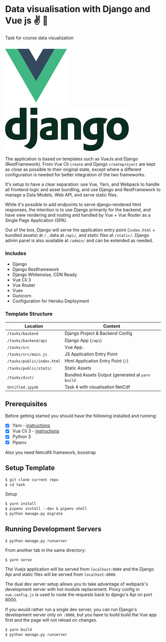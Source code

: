 # Data visualisation with Django and Vue js ✌️ 🐍
Task for course data visualization

![Vue Logo](/tasks/src/assets/logo-vue.png "Vue Logo")
![Django Logo](/tasks/src/assets/logo-django.png "Django Logo")



The application is based on templates such as VueJs and Django (RestFramework). From Vue Cli `create` and Django `createproject` are kept as close as possible to their
original state, except where a different configuration is needed for better integration of the two frameworks.

It's setup to have a clear separation: use Vue, Yarn, and Webpack to handle all frontend logic and asset bundling,
and use Django and RestFramework to manage a Data Models, Web API, and serve static files.

While it's possible to add endpoints to serve django-rendered html responses, the intention is to use Django primarily for the backend, and have view rendering and routing and handled by Vue + Vue Router as a Single Page Application (SPA).

Out of the box, Django will serve the application entry point (`index.html` + bundled assets) at `/` ,
data at `/api/`, and static files at `/static/`. Django admin panel is also available at `/admin/` and can be extended as needed.

### Includes

* Django
* Django Restframework
* Django Whitenoise, CDN Ready
* Vue Cli 3
* Vue Router
* Vuex
* Gunicorn
* Configuration for Heroku Deployment


### Template Structure


| Location             |  Content                                   |
|----------------------|--------------------------------------------|
| `/tasks/backend`           | Django Project & Backend Config            |
| `/tasks/backend/api`       | Django App (`/api`)                        |
| `/tasks/src`               | Vue App .                                  |
| `/tasks/src/main.js`       | JS Application Entry Point                 |
| `/tasks/public/index.html` | Html Application Entry Point (`/`)         |
| `/tasks/public/static`     | Static Assets                              |
| `/tasks/dist/`             | Bundled Assets Output (generated at `yarn build` |
|`Untitled.ipynb`			| Task 4 with visualisation NetCdf			|
## Prerequisites

Before getting started you should have the following installed and running:

- [X] Yarn - [instructions](https://yarnpkg.com/en/docs/install#mac-stable)
- [X] Vue Cli 3 - [instructions](https://cli.vuejs.org/guide/installation.html)
- [X] Python 3
- [X] Pipenv

Also you need Netcdf4 framework, boostrap

## Setup Template

```
$ git clone current repo
$ cd task
```

Setup
```
$ yarn install
$ pipenv install --dev & pipenv shell
$ python manage.py migrate
```

## Running Development Servers

```
$ python manage.py runserver
```

From another tab in the same directory:

```
$ yarn serve
```

The Vuejs application will be served from `localhost:8080` and the Django Api
and static files will be served from `localhost:8000`.

The dual dev server setup allows you to take advantage of
webpack's development server with hot module replacement.
Proxy config in `vue.config.js` is used to route the requests
back to django's Api on port 8000.

If you would rather run a single dev server, you can run Django's
development server only on `:8000`, but you have to build build the Vue app first
and the page will not reload on changes.

```
$ yarn build
$ python manage.py runserver
```
